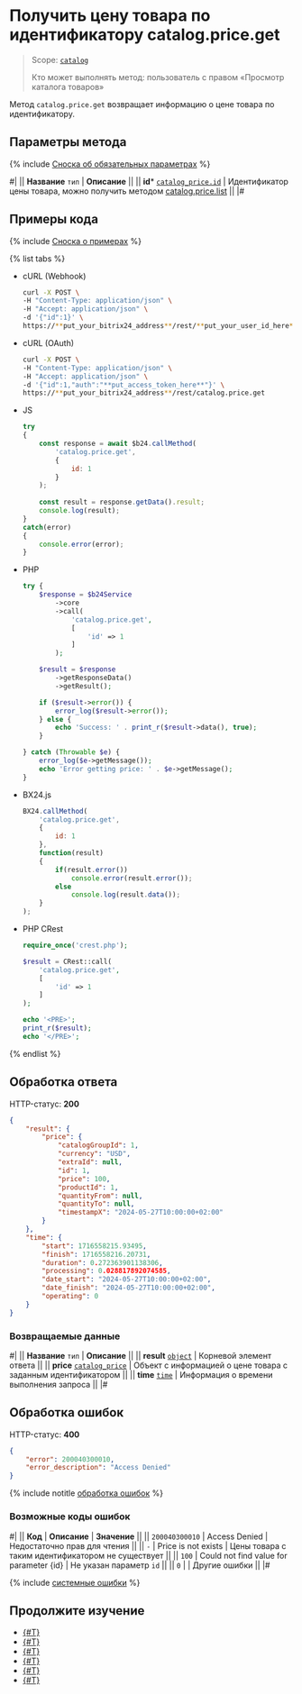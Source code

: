 # Получить цену товара по идентификатору catalog.price.get

> Scope: [`catalog`](../../scopes/permissions.md)
>
> Кто может выполнять метод: пользователь с правом «Просмотр каталога товаров»

Метод `catalog.price.get` возвращает информацию о цене товара по идентификатору.

## Параметры метода

{% include [Сноска об обязательных параметрах](../../../_includes/required.md) %}

#|
|| **Название**
`тип` | **Описание** ||
|| **id***
[`catalog_price.id`](../data-types.md#catalog_price) | Идентификатор цены товара, можно получить методом [catalog.price.list](./catalog-price-list.md) ||
|#

## Примеры кода

{% include [Сноска о примерах](../../../_includes/examples.md) %}

{% list tabs %}

- cURL (Webhook)

    ```bash
    curl -X POST \
    -H "Content-Type: application/json" \
    -H "Accept: application/json" \
    -d '{"id":1}' \
    https://**put_your_bitrix24_address**/rest/**put_your_user_id_here**/**put_your_webbhook_here**/catalog.price.get
    ```

- cURL (OAuth)

    ```bash
    curl -X POST \
    -H "Content-Type: application/json" \
    -H "Accept: application/json" \
    -d '{"id":1,"auth":"**put_access_token_here**"}' \
    https://**put_your_bitrix24_address**/rest/catalog.price.get
    ```

- JS

    ```js
    try
    {
    	const response = await $b24.callMethod(
    		'catalog.price.get',
    		{
    			id: 1
    		}
    	);
    	
    	const result = response.getData().result;
    	console.log(result);
    }
    catch(error)
    {
    	console.error(error);
    }
    ```

- PHP

    ```php
    try {
        $response = $b24Service
            ->core
            ->call(
                'catalog.price.get',
                [
                    'id' => 1
                ]
            );

        $result = $response
            ->getResponseData()
            ->getResult();

        if ($result->error()) {
            error_log($result->error());
        } else {
            echo 'Success: ' . print_r($result->data(), true);
        }

    } catch (Throwable $e) {
        error_log($e->getMessage());
        echo 'Error getting price: ' . $e->getMessage();
    }
    ```

- BX24.js

    ```js
    BX24.callMethod(
        'catalog.price.get',
        {
            id: 1
        },
        function(result)
        {
            if(result.error())
                console.error(result.error());
            else
                console.log(result.data());
        }
    );
    ```

- PHP CRest

    ```php
    require_once('crest.php');

    $result = CRest::call(
        'catalog.price.get',
        [
            'id' => 1
        ]
    );

    echo '<PRE>';
    print_r($result);
    echo '</PRE>';
    ```

{% endlist %}

## Обработка ответа

HTTP-статус: **200**

```json
{
    "result": {
        "price": {
            "catalogGroupId": 1,
            "currency": "USD",
            "extraId": null,
            "id": 1,
            "price": 100,
            "productId": 1,
            "quantityFrom": null,
            "quantityTo": null,
            "timestampX": "2024-05-27T10:00:00+02:00"
        }
    },
    "time": {
        "start": 1716558215.93495,
        "finish": 1716558216.20731,
        "duration": 0.272363901138306,
        "processing": 0.028817892074585,
        "date_start": "2024-05-27T10:00:00+02:00",
        "date_finish": "2024-05-27T10:00:00+02:00",
        "operating": 0
    }
}
```

### Возвращаемые данные

#|
|| **Название**
`тип` | **Описание** ||
|| **result**
[`object`](../../data-types.md) | Корневой элемент ответа ||
|| **price**
[`catalog_price`](../data-types.md#catalog_price) | Объект с информацией о цене товара с заданным идентификатором ||
|| **time**
[`time`](../../data-types.md#time) | Информация о времени выполнения запроса ||
|#

## Обработка ошибок

HTTP-статус: **400**

```json
{
    "error": 200040300010,
    "error_description": "Access Denied"
}
```

{% include notitle [обработка ошибок](../../../_includes/error-info.md) %}

### Возможные коды ошибок

#|
|| **Код** | **Описание** | **Значение** ||
|| `200040300010` | Access Denied | Недостаточно прав для чтения ||
|| `-` | Price is not exists | Цены товара с таким идентификатором не существует ||
|| `100` | Could not find value for parameter {id} | Не указан параметр `id` || 
|| `0` | | Другие ошибки || 
|#

{% include [системные ошибки](../../../_includes/system-errors.md) %}

## Продолжите изучение

- [{#T}](./catalog-price-add.md)
- [{#T}](./catalog-price-update.md)
- [{#T}](./catalog-price-list.md)
- [{#T}](./catalog-price-delete.md)
- [{#T}](./catalog-price-get-fields.md)
- [{#T}](./catalog-price-modify.md)

